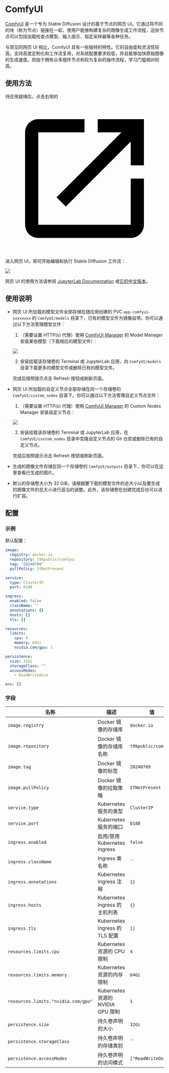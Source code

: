 # ComfyUI

[ComfyUI](https://github.com/comfyanonymous/ComfyUI) 是一个专为 Stable Diffusion 设计的基于节点的网页 UI。它通过将不同的块（称为节点）链接在一起，使用户能够构建复杂的图像生成工作流程，这些节点可以包括加载检查点模型、输入提示、指定采样器等各种任务。

与常见的网页 UI 相比，ComfyUI 具有一些独特的特性。它的自由度和灵活性较高，支持高度定制化和工作流复用，对系统配置要求较低，并且能够加快原始图像的生成速度。但由于拥有众多插件节点和较为复杂的操作流程，学习门槛相对较高。

## 使用方法

待应用就绪后，点击右侧的 <span class="twemoji"><svg class="MuiSvgIcon-root MuiSvgIcon-colorPrimary MuiSvgIcon-fontSizeMedium css-jxtyyz" focusable="false" aria-hidden="true" viewBox="0 0 24 24" data-testid="OpenInNewIcon"><path d="M19 19H5V5h7V3H5c-1.11 0-2 .9-2 2v14c0 1.1.89 2 2 2h14c1.1 0 2-.9 2-2v-7h-2zM14 3v2h3.59l-9.83 9.83 1.41 1.41L19 6.41V10h2V3z"></path></svg></span> 进入网页 UI，即可开始编辑和执行 Stable Diffusion 工作流：

![](https://s2.loli.net/2024/07/10/VzWlvONBkKPw5ZQ.png)

网页 UI 的使用方法请参阅 [JupyterLab Documentation](https://jupyterlab.readthedocs.io/en/latest/) 或[它的中文版本](https://jupyterlab.pythonlang.cn/en/latest/)。

## 使用说明

* 网页 UI 所加载的模型文件全部存储在随应用创建的 PVC `app-comfyui-xxxxxxxx` 的 `ComfyUI/models` 目录下，已有的模型文件为镜像自带。你可以通过以下方法管理模型文件：

    1. （需要设置 HTTP(s) 代理）使用 [ComfyUI Manager](https://github.com/ltdrdata/ComfyUI-Manager) 的 Model Manager 安装某些模型（下载相应的模型文件）：

    ![](https://s2.loli.net/2024/07/10/DvTKXVr8fG72Rs5.png)

    2. 安装挂载该存储卷的 Terminal 或 JupyterLab 应用，向 `ComfyUI/models` 目录下载更多的模型文件或删除已有的模型文件。

    完成后按照提示点击 Refresh 按钮或刷新页面。

* 网页 UI 所加载的自定义节点全部存储在同一个存储卷的 `ComfyUI/custom_nodes` 目录下。你可以通过以下方法管理自定义节点文件：

    1. （需要设置 HTTP(s) 代理）使用 [ComfyUI Manager](https://github.com/ltdrdata/ComfyUI-Manager) 的 Custom Nodes Manager 安装自定义节点：

    ![](https://s2.loli.net/2024/07/10/E2le5vDQJCt7HmI.png)

    2. 安装挂载该存储卷的 Terminal 或 JupyterLab 应用，在 `ComfyUI/custom_nodes` 目录中克隆自定义节点的 Git 仓库或删除已有的自定义节点。

    完成后按照提示点击 Refresh 按钮或刷新页面。

* 生成的图像文件存储在同一个存储卷的 `ComfyUI/outputs` 目录下，你可以在这里查看已生成的图片。

* 默认的存储卷大小为 32 GiB，请根据要下载的模型文件的总大小以及要生成的图像文件的总大小进行适当的调整。此外，该存储卷在创建完成后也可以进行扩容。

## 配置

### 示例

默认配置：

```yaml
image:
  registry: docker.io
  repository: t9kpublic/comfyui
  tag: "20240709"
  pullPolicy: IfNotPresent

service:
  type: ClusterIP
  port: 8188

ingress:
  enabled: false
  className: ""
  annotations: {}
  hosts: []
  tls: []

resources:
  limits:
    cpu: 4
    memory: 64Gi
    nvidia.com/gpu: 1

persistence:
  size: 32Gi
  storageClass: ""
  accessModes:
    - ReadWriteOnce

env: []
```

### 字段

| 名称                                | 描述                              | 值                  |
| ----------------------------------- | --------------------------------- | ------------------- |
| `image.registry`                    | Docker 镜像的存储库               | `docker.io`         |
| `image.repository`                  | Docker 镜像的存储库名称           | `t9kpublic/comfyui` |
| `image.tag`                         | Docker 镜像的标签                 | `20240709`          |
| `image.pullPolicy`                  | Docker 镜像的拉取策略             | `IfNotPresent`      |
| `service.type`                      | Kubernetes 服务的类型             | `ClusterIP`         |
| `service.port`                      | Kubernetes 服务的端口             | `8188`              |
| `ingress.enabled`                   | 启用/禁用 Kubernetes Ingress      | `false`             |
| `ingress.className`                 | Ingress 类名称                    | ``                  |
| `ingress.annotations`               | Kubernetes Ingress 注释           | `{}`                |
| `ingress.hosts`                     | Kubernetes Ingress 的主机列表     | `{}`                |
| `ingress.tls`                       | Kubernetes Ingress 的 TLS 配置    | `[]`                |
| `resources.limits.cpu`              | Kubernetes 资源的 CPU 限制        | `4`                 |
| `resources.limits.memory`           | Kubernetes 资源的内存限制         | `64Gi`              |
| `resources.limits."nvidia.com/gpu"` | Kubernetes 资源的 NVIDIA GPU 限制 | `1`                 |
| `persistence.size`                  | 持久卷声明的大小                  | `32Gi`              |
| `persistence.storageClass`          | 持久卷声明的存储类别              | ``                  |
| `persistence.accessModes`           | 持久卷声明的访问模式              | `["ReadWriteOnce"]` |

